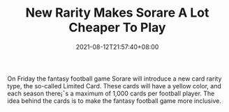 ﻿---
title: "New Rarity Makes Sorare A Lot Cheaper To Play"
date: 2021-08-12T21:57:40+08:00
lastmod: 2021-08-12T16:45:40+08:00
draft: false
authors: ["Myrrh"]
description: "On Friday the fantasy football game Sorare will introduce a new card rarity type, the so-called Limited Card. These cards will have a yellow color, and each season there¡¯s a maximum of 1,000 cards per football player. The idea behind the cards is to make the fantasy football game more inclusive."
featuredImage: "new-rarity-makes-sorare-a-lot-cheaper-to-play.png"
tags: ["Virtual World","Play to Earn"]
categories: ["news"]
news: ["Virtual World"]
weight: 
lightgallery: true
pinned: false
recommend: false
recommend1: false
---

On Friday the fantasy football game Sorare will introduce a new card rarity type, the so-called Limited Card. These cards will have a yellow color, and each season there¡¯s a maximum of 1,000 cards per football player. The idea behind the cards is to make the fantasy football game more inclusive.

<!--more-->

